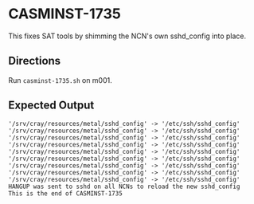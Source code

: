 # CASMINST-1735

This fixes SAT tools by shimming the NCN's own sshd_config into place.

## Directions

Run `casminst-1735.sh` on m001.

## Expected Output

```
'/srv/cray/resources/metal/sshd_config' -> '/etc/ssh/sshd_config'
'/srv/cray/resources/metal/sshd_config' -> '/etc/ssh/sshd_config'
'/srv/cray/resources/metal/sshd_config' -> '/etc/ssh/sshd_config'
'/srv/cray/resources/metal/sshd_config' -> '/etc/ssh/sshd_config'
'/srv/cray/resources/metal/sshd_config' -> '/etc/ssh/sshd_config'
'/srv/cray/resources/metal/sshd_config' -> '/etc/ssh/sshd_config'
'/srv/cray/resources/metal/sshd_config' -> '/etc/ssh/sshd_config'
'/srv/cray/resources/metal/sshd_config' -> '/etc/ssh/sshd_config'
'/srv/cray/resources/metal/sshd_config' -> '/etc/ssh/sshd_config'
HANGUP was sent to sshd on all NCNs to reload the new sshd_config
This is the end of CASMINST-1735
```
